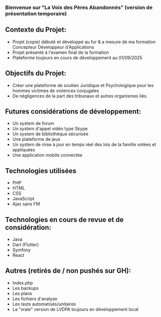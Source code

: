 ### Bienvenue sur "La Voix des Pères Abandonnés" (version de présentation temporaire)

## Contexte du Projet: 
- Projet (copie) débuté et développé au fur & a mesure de ma formation Concepteur Développeur d'Applications
- Projet présenté à l'examen final de la formation
- Plateforme toujours en cours de développement au 01/09/2025

## Objectifs du Projet: 
- Créer une plateforme de soutien Juridique et Psychologique pour les hommes victimes de violences conjugales
- De négligences de la part des tribunaux et autres organismes liés. 


## Futures considérations de développement: 
- Un system de forum 
- Un system d'appel vidéo type Skype
- Un system de bibliothèque sécurisée 
- Une plateforme de jeux 
- Un system de mise à jour en temps réel des lois de la famille votées et appliquées 
- Une application mobile connectée 

## Technologies utilisées 
- PHP 
- HTML 
- CSS 
- JavaScript 
- Ajax sans FM 

## Technologies en cours de revue et de considération: 
- Java
- Dart (Flutter) 
- Symfony 
- React 

## Autres (retirés de / non pushés sur GH): 
- Index.php 
- Les backups 
- Les plans
- Les fichiers d'analyse
- Les tests automatisés/unitaires 
- La "vraie" version de LVDPA toujours en développement local 
